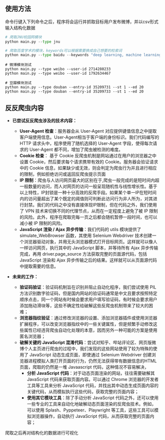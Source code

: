 ## 使用方法

命令行键入下列命令之后，程序将会运行并抓取目标用户发布微博，并以csv形式输入结构化数据

```python
# 爬取JNU校园网模块
python main.py --type jnu
```

```python
# 爬取百度学术的模块，keywords可以根据需要换成自己想要的检索词
python main.py --type baidu --keywords "deep learning, machine learning"
```

```shell
# 微博模块测试
python main.py --type weibo --user-id 2714280233
python main.py --type weibo --user-id 1792634467
```

```shell
# 豆瓣模块测试
python main.py --type douban --entry-id 35209731 --st 1 --ed 20
python main.py --type douban --entry-id 35209733 --st 1 --ed 20
```





## 反反爬虫内容

- **已尝试反反爬虫涉及的技术内容：** 
  - **User-Agent 检查**：服务器会从 User-Agent 对应提供键值信息之中提取客户端使用信息。User-Agent相当于客户端的身份标识。我们代码编写的 HTTP 请求头中，程序使用了随机选择的 User-Agent 字段，使得每次请求的 User-Agent 都不同，增加了爬虫被检测的难度。
  - **Cookie 检查**： 基于 Cookie 反爬虫机制是网站通过在用户的浏览器之中设置 Cookie，然后要求每个请求携带有效的 Cookie。服务器会验证请求中的 Cookie 信息，如果缺少或无效，则会判定为爬虫行为并且进行相应的限制，例如拒绝访问或返回反爬虫提示页面
  - **IP 限制**：爬虫与人访问网页最大的区别在于,爬虫一般完成的是短时间内超一般数量的访问，而人对网页的访问一般呈现随机性与线性增长性。基于以上特性，IP封锁是一种十分高效的反爬手段。如果某个单一IP在短时间内的访问量超出了某个既定的阈值则可判断此访问行为非人所为，对其进行封禁。我们的代码之中没有直接体现IP限制，但在代码之外，我们使用了 VPN 技术来切换不同的代理节点，从而在一定程度上避免了被 IP 限制的风险。此外，程序在爬取完每一页之后都会随机暂停一段时间，也可以减小被 IP 限制的风险。
  - **JavaScript 渲染 / Ajax 异步传输**：我们代码的 utils 模块提供了simulate_WebBrowser 函数，其使用 Selenium Webdriver 技术创建一个浏览器驱动对象，并用无头浏览器模式打开目标网页。这样就可以像人一样访问网页，执行其中的 JavaScript 脚本，并等待所有 Ajax 异步传输完成，再用 driver.page_source 方法获取完整的页面源代码，包括 JavaScript 渲染和 Ajax 异步传输之后的结果。这样就可以从页面源代码中提取需要的信息。

- **未来的工作：**
  - **验证码验证**：验证码机制旨在识别并阻止自动化程序，我们尝试使用 PIL 方法识别数字验证码，但是国内网站的验证码通常是中文且要求按照特定顺序点击，同一个网站有时候会要求用户填写验证码，有时候会要求用户添加拖动滑块等，这些不确定性给破解这些反爬虫机制带来了较大的困难；
  - **浏览器指纹验证**：通过修改浏览器的设置、添加浏览器插件或使用浏览器扩展程序，可以改变浏览器指纹中的一些关键属性，但是频繁手动修改这些属性已经违背爬虫自动化处理的本意，因而另外一种可能的方案是使用匿名浏览器；
  - **破解关键的 JavaScript 混淆代码**：尝试对知乎、哔站评论区、网页版微博个人主页进行爬虫的过程中，我们发现的这些网站使用了较为特殊的使用了 JavaScript 动态生成页面，即使通过 Selenium Webdriver 创建浏览器进程模拟人类打开页面的行为，仍然无法获得带有数据信息的HTML 页面，爬取的仍然是一堆 Javaascript 代码，这种情况不容易解决，
    - **分析 JavaScript 代码**：对于动态页面渲染的网站，往往需要破解其 JavaScript 代码来获取页面内容。可以通过 Chrome 浏览器的开发者工具等工具来分析 JavaScript 代码，并找出其中动态生成页面内容的关键代码，从而模拟执行这些代码，获取完整的页面内容；
    - **使用其它模块工具**：除了手动分析 JavaScript 代码之外，还可以使用一些专业的工具来自动化地破解动态页面渲染的反爬虫技术。例如，可以使用 Splash、Pyppeteer、Playwright 等工具，这些工具可以模拟浏览器操作，自动执行 JavaScript 代码，从而获取完整的页面内容；





爬取之后再对结构化的数据进行可视化



<div style="page-break-after:always;"></div>

